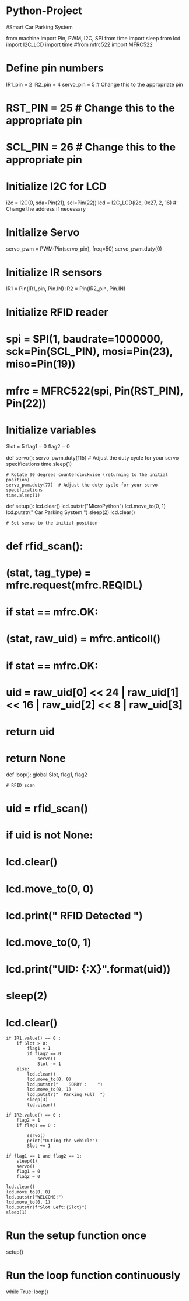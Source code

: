 # Python-Project

#Smart Car Parking System

from machine import Pin, PWM, I2C, SPI
from time import sleep
from lcd import I2C_LCD
import time
#from mfrc522 import MFRC522

# Define pin numbers
IR1_pin = 2
IR2_pin = 4
servo_pin = 5  # Change this to the appropriate pin
# RST_PIN = 25    # Change this to the appropriate pin
# SCL_PIN = 26    # Change this to the appropriate pin

# Initialize I2C for LCD
i2c = I2C(0, sda=Pin(21), scl=Pin(22))
lcd = I2C_LCD(i2c, 0x27, 2, 16)  # Change the address if necessary

# Initialize Servo
servo_pwm = PWM(Pin(servo_pin), freq=50)
servo_pwm.duty(0)
# Initialize IR sensors
IR1 = Pin(IR1_pin, Pin.IN)
IR2 = Pin(IR2_pin, Pin.IN)

# Initialize RFID reader
# spi = SPI(1, baudrate=1000000, sck=Pin(SCL_PIN), mosi=Pin(23), miso=Pin(19))
# mfrc = MFRC522(spi, Pin(RST_PIN), Pin(22))

# Initialize variables
Slot = 5
flag1 = 0
flag2 = 0

def servo():
    servo_pwm.duty(115)  # Adjust the duty cycle for your servo specifications
    time.sleep(1)

    # Rotate 90 degrees counterclockwise (returning to the initial position)
    servo_pwm.duty(77)  # Adjust the duty cycle for your servo specifications
    time.sleep(1)

def setup():
    lcd.clear()
    lcd.putstr("MicroPython")
    lcd.move_to(0, 1)
    lcd.putstr(" Car Parking System  ")
    sleep(2)
    lcd.clear()

    # Set servo to the initial position

# def rfid_scan():
#     (stat, tag_type) = mfrc.request(mfrc.REQIDL)
#     if stat == mfrc.OK:
#         (stat, raw_uid) = mfrc.anticoll()
#         if stat == mfrc.OK:
#             uid = raw_uid[0] << 24 | raw_uid[1] << 16 | raw_uid[2] << 8 | raw_uid[3]
#             return uid
#     return None

def loop():
    global Slot, flag1, flag2

    # RFID scan
#     uid = rfid_scan()
# 
#     if uid is not None:
#         lcd.clear()
#         lcd.move_to(0, 0)
#         lcd.print(" RFID Detected   ")
#         lcd.move_to(0, 1)
#         lcd.print("UID: {:X}".format(uid))
#         sleep(2)
#         lcd.clear()

    if IR1.value() == 0 :
        if Slot > 0:
            flag1 = 1
            if flag2 == 0:
                servo()
                Slot -= 1
        else:
            lcd.clear()
            lcd.move_to(0, 0)
            lcd.putstr("    SORRY :    ")
            lcd.move_to(0, 1)
            lcd.putstr("  Parking Full  ")
            sleep(3)
            lcd.clear()

    if IR2.value() == 0 :
        flag2 = 1
        if flag1 == 0 :
            
            servo()
            print("Outing the vehicle")
            Slot += 1

    if flag1 == 1 and flag2 == 1:
        sleep(1)
        servo()
        flag1 = 0
        flag2 = 0

    lcd.clear()
    lcd.move_to(0, 0)
    lcd.putstr("WELCOME!")
    lcd.move_to(0, 1)
    lcd.putstr(f"Slot Left:{Slot}")
    sleep(1)

# Run the setup function once
setup()

# Run the loop function continuously
while True:
    loop()


